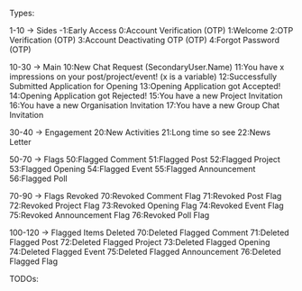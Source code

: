 Types:

1-10 -> Sides
-1:Early Access 
0:Account Verification (OTP)
1:Welcome
2:OTP Verification (OTP)
3:Account Deactivating OTP (OTP)
4:Forgot Password (OTP)


10-30 -> Main
10:New Chat Request (SecondaryUser.Name)
11:You have x impressions on your post/project/event! (x is a variable)
12:Successfully Submitted Application for Opening
13:Opening Application got Accepted!
14:Opening Application got Rejected!
15:You have a new Project Invitation
16:You have a new Organisation Invitation
17:You have a new Group Chat Invitation


30-40 -> Engagement
20:New Activities
21:Long time so see
22:News Letter


50-70 -> Flags
50:Flagged Comment
51:Flagged Post
52:Flagged Project
53:Flagged Opening
54:Flagged Event
55:Flagged Announcement
56:Flagged Poll


70-90 -> Flags Revoked
70:Revoked Comment Flag
71:Revoked Post Flag
72:Revoked Project Flag
73:Revoked Opening Flag
74:Revoked Event Flag
75:Revoked Announcement Flag
76:Revoked Poll Flag


100-120 -> Flagged Items Deleted
70:Deleted Flagged Comment
71:Deleted Flagged Post
72:Deleted Flagged Project
73:Deleted Flagged Opening
74:Deleted Flagged Event
75:Deleted Flagged Announcement
76:Deleted Flagged Flag

TODOs:
